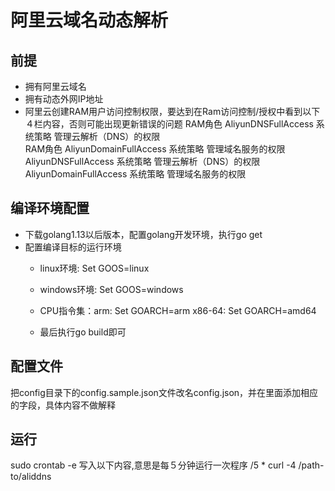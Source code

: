 # 阿里云域名动态解析

## 前提
- 拥有阿里云域名
- 拥有动态外网IP地址
- 阿里云创建RAM用户访问控制权限，要达到在Ram访问控制/授权中看到以下４栏内容，否则可能出现更新错误的问题
      RAM角色  AliyunDNSFullAccess  系统策略  管理云解析（DNS）的权限   
      RAM角色  AliyunDomainFullAccess  系统策略  管理域名服务的权限
      AliyunDNSFullAccess  系统策略  管理云解析（DNS）的权限
      AliyunDomainFullAccess  系统策略  管理域名服务的权限
## 编译环境配置
- 下载golang1.13以后版本，配置golang开发环境，执行go get
- 配置编译目标的运行环境
    - linux环境: Set GOOS=linux
    - windows环境: Set GOOS=windows
    - CPU指令集：arm: Set GOARCH=arm
                 x86-64: Set GOARCH=amd64

    - 最后执行go build即可
    
## 配置文件
把config目录下的config.sample.json文件改名config.json，并在里面添加相应的字段，具体内容不做解释

## 运行
sudo crontab -e 写入以下内容,意思是每５分钟运行一次程序
/5 * curl -4 /path-to/aliddns